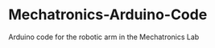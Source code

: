 Mechatronics-Arduino-Code
=========================

Arduino code for the robotic arm in the Mechatronics Lab
